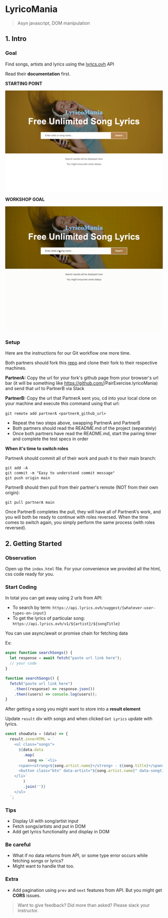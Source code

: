 # LyricoMania

> Asyn javascript, DOM manipulation

## 1. Intro

### Goal

Find songs, artists and lyrics using the [lyrics.ovh](https://lyrics.ovh) API

Read their **documentation** first.

**STARTING POINT**

![start](../../_media/workshops/lyricoMania/lyricoMania-start.png)

**WORKSHOP GOAL**

![goal](../../_media/workshops/lyricoMania/lyricoMania-result.gif)

### Setup

Here are the instructions for our Git workflow one more time.

Both partners should fork this [repo](https://github.com/urakymzhan/lyricoMania) and clone their fork to their respective machines.

**PartnerA:** Copy the url for your fork's github page from your browser's url bar (it will be something like https://github.com/<PartnerA>/PairExercise.lyricoMania) and send that url to PartnerB via Slack

**PartnerB:** Copy the url that PartnerA sent you, cd into your local clone on your machine and execute this command using that url:

`git remote add partnerA <partnerA_github_url>`

- Repeat the two steps above, swapping PartnerA and PartnerB
- Both partners should read the README.md of the project (separately)
- Once both partners have read the README.md, start the pairing timer and complete the test specs in order

**When it's time to switch roles**

PartnerA should commit all of their work and push it to their main branch:

```
git add -A
git commit -m "Easy to understand commit message"
git push origin main
```

PartnerB should then pull from their partner's remote (NOT from their own origin):

```
git pull partnerA main
```

Once PartnerB completes the pull, they will have all of PartnerA's work, and you will both be ready to continue with roles reversed. When the time comes to switch again, you simply perform the same process (with roles reversed).

## 2. Getting Started

### Observation

Open up the `index.html` file. For your convenience we provided all the html, css code ready for you.

### Start Coding

In total you can get away using 2 urls from API:

- To search by term: `https://api.lyrics.ovh/suggest/{whatever-user-types-on-input}`
- To get the lyrics of particular song: `https://api.lyrics.ovh/v1/${artist}/${songTitle}`

You can use async/await or promise chain for fetching data

Ex:

```javascript
async function searchSongs() {
  let response = await fetch("paste url link here");
  // your code
}
```

```javascript
function searchSongs() {
  fetch("paste url link here")
    .then((response) => response.json())
    .then((users) => console.log(users));
}
```

After getting a song you might want to store into a **result element**

Update `result` div with songs and when clicked `Get Lyrics` update with lyrics.

```javascript
const showData = (data) => {
  result.innerHTML = `
    <ul class="songs">
      ${data.data
        .map(
          song => `<li>
      <span><strong>${song.artist.name}</strong> - ${song.title}</span>
      <button class="btn" data-artist="${song.artist.name}" data-songtitle="${song.title}">Get Lyrics</button>
    </li>`
        )
        .join('')}
    </ul>
  `;
```

### Tips

- Display UI with song/artist input
- Fetch songs/artists and put in DOM
- Add get lyrics functionality and display in DOM

### Be careful

- What if no data returns from API, or some type error occurs while fetching songs or lyrics?
- Might want to handle that too.

### Extra

- Add pagination using `prev` and `next` features from API. But you might get **CORS** issues.

> Want to give feedback? Did more than asked? Please slack your instructor.
